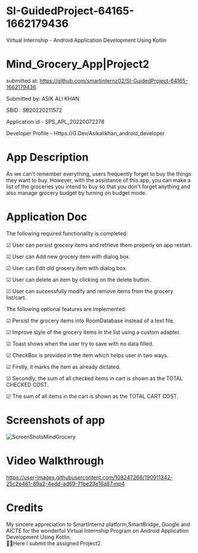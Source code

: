 # SI-GuidedProject-64165-1662179436
Virtual Internship - Android Application Development Using Kotlin

# Mind_Grocery_App|Project2

submitted at:
https://github.com/smartinternz02/SI-GuidedProject-64165-1662179436

Submitted by: ASIK ALI KHAN

SBID	:	SB20220211572

Application id - SPS_APL_20220072278

Developer Profile -
Https://G.Dev/Asikalikhan_android_developer


# App Description

As we can't remember everything, users frequently forget to buy the things they want to buy. However, with the assistance of this app, you can make a list of the groceries you intend to buy so that you don't forget anything and also manage grocery budget by turning on budget mode.


# Application Doc

The following required functionality is completed:

☑ User can persist grocery items and retrieve them properly on app restart.
 
☑ User can Add new grocery item with dialog box.

☑ User can Edit old grocery item with dialog box.
 
☑ User can delete an item by clicking on the delete button.
 
☑ User can successfully modify and remove items from the grocery list/cart.
 
 
 
The following optional features are implemented:
 
☑ Persist the grocery items into RoomDatabase instead of a text file.
 
☑ Improve style of the grocery items in the list using a custom adapter.

☑ Toast shows when the user try to save with no data filled.

☑ CheckBox is provided in the item which helps user in two ways.

☑ Firstly, it marks the item as already dictated.

☑ Secondly, the sum of all checked items in cart is shown as the TOTAL CHECKED COST.

☑ The sum of all items in the cart is shown as the TOTAL CART COST.



# Screenshots of app

![ScreenShotsMindGrocery](https://user-images.githubusercontent.com/108247266/190911303-4deb3c26-71e4-4b43-b1a6-7a816beebd6b.png)





# Video Walkthrough 



https://user-images.githubusercontent.com/108247266/190911342-25c2e461-89a2-4edd-ad69-71be23e16a87.mp4



# Credits

 My sincere appreciation to SmartInternz platform,SmartBridge, Google and AICTE for the wonderful Virtual Internship Program on Android Application Development Using Kotlin.  
🙆‍ ✔Here I submit the assigned Project2.
    

